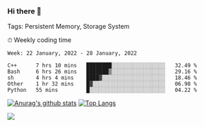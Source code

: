 ### Hi there 👋

Tags: Persistent Memory, Storage System

<!--

[![Anurag's github stats](https://github-readme-stats.vercel.app/api?username=wwyf)](https://github.com/anuraghazra/github-readme-stats)

[![Anurag's github stats](https://github-readme-stats.vercel.app/api?username=wwyf&count_private=true)](https://github.com/anuraghazra/github-readme-stats)


[![Top Langs](https://github-readme-stats.vercel.app/api/top-langs/?username=wwyf&count_private=true&&hide=jupyter%20notebook,html)](https://github.com/anuraghazra/github-readme-stats)



-->


⏱ Weekly coding time

<!--START_SECTION:waka-->
```text
Week: 22 January, 2022 - 28 January, 2022

C++      7 hrs 10 mins   ████████░░░░░░░░░░░░░░░░░   32.49 % 
Bash     6 hrs 26 mins   ███████▒░░░░░░░░░░░░░░░░░   29.16 % 
sh       4 hrs 4 mins    ████▓░░░░░░░░░░░░░░░░░░░░   18.46 % 
Other    1 hr 32 mins    █▓░░░░░░░░░░░░░░░░░░░░░░░   06.98 % 
Python   55 mins         █░░░░░░░░░░░░░░░░░░░░░░░░   04.22 % 
```
<!--END_SECTION:waka-->



[![Anurag's github stats](https://github-readme-stats.vercel.app/api?username=wwyf&count_private=true&show_icons=true&hide_border=true)](https://github.com/anuraghazra/github-readme-stats) [![Top Langs](https://github-readme-stats.vercel.app/api/top-langs/?username=wwyf&count_private=true&hide=jupyter%20notebook,html,OpenEdge%20ABL&langs_count=10&layout=compact&hide_border=true)](https://github.com/anuraghazra/github-readme-stats)

<!--

[![willianrod's wakatime stats](https://github-readme-stats.vercel.app/api/wakatime?username=wwyf)](https://github.com/anuraghazra/github-readme-stats)


-->

![](https://hit.yhype.me/github/profile?user_id=23121291)
